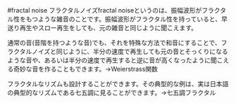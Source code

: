 #fractal noise
フラクタルノイズfractal noiseというのは、振幅波形がフラクタル性をもつような雑音のことです。振幅波形がフラクタル性を持っていると、早送り再生やスロー再生をしても、元の雑音と同じように聞こえます。

通常の音(音階を持つような音)でも、それを特殊な方法で和音にすることで、フラクタルノイズと同じように、半分の速度で再生しても元の音とそっくりになるような音や、あるいは半分の速度で再生すると逆に音が高くなったように聞こえる奇妙な音を作ることもできます。→Weierstrass関数

フラクタルなリズムも設計することができます。その典型的な例は、実は日本語の典型的なリズムである七五調に見ることができます。→七五調フラクタル


